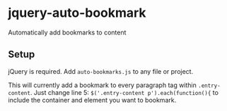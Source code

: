 # jquery-auto-bookmark
Automatically add bookmarks to content

## Setup
jQuery is required.
Add `auto-bookmarks.js` to any file or project.

This will currently add a bookmark to every paragraph tag within `.entry-content`. Just change line 5:
  `$('.entry-content p').each(function(){`
to include the container and element you want to bookmark.
